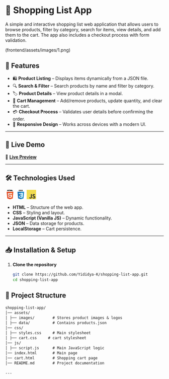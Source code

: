 # 🛒 Shopping List App

A simple and interactive shopping list web application that allows users to browse products, filter by category, search for items, view details, and add them to the cart. The app also includes a checkout process with form validation.


 (frontend/assets/images/1.png)

## 📌 Features

- 🛍️ **Product Listing** – Displays items dynamically from a JSON file.
- 🔍 **Search & Filter** – Search products by name and filter by category.
- 🏷️ **Product Details** – View product details in a modal.
- 🛒 **Cart Management** – Add/remove products, update quantity, and clear the cart.
- 💳 **Checkout Process** – Validates user details before confirming the order.
- 🎨 **Responsive Design** – Works across devices with a modern UI.

---

## 🚀 Live Demo

🔗 [**Live Preview**](https://shopinglistap.netlify.app/)

---

## 🛠️ Technologies Used


<code><img height="30" src="https://raw.githubusercontent.com/github/explore/80688e429a7d4ef2fca1e82350fe8e3517d3494d/topics/html/html.png"></code>
<code><img height="30" src="https://raw.githubusercontent.com/github/explore/80688e429a7d4ef2fca1e82350fe8e3517d3494d/topics/css/css.png"></code>
<code><img height="30" src="https://raw.githubusercontent.com/github/explore/80688e429a7d4ef2fca1e82350fe8e3517d3494d/topics/javascript/javascript.png"></code>

- **HTML** – Structure of the web app.
- **CSS** – Styling and layout.
- **JavaScript (Vanilla JS)** – Dynamic functionality.
- **JSON** – Data storage for products.
- **LocalStorage** – Cart persistence.

---

## 📥 Installation & Setup

1. **Clone the repository**  
   ```sh
   git clone https://github.com/Yididya-K/shopping-list-app.git
   cd shopping-list-app


## 📂 Project Structure


```plaintext
shopping-list-app/
│── assets/
│ ├── images/        # Stores product images & logos
│ ├── data/          # Contains products.json
│── css/
│ ├── styles.css     # Main stylesheet
│ ├── cart.css     # cart stylesheet
│── js/
│ ├── script.js      # Main JavaScript logic
│── index.html       # Main page
│── cart.html        # Shopping cart page
│── README.md        # Project documentation

---
